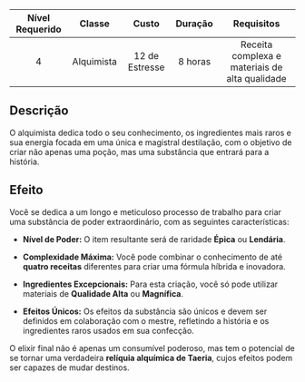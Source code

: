 
| Nível Requerido | Classe | Custo | Duração | Requisitos |
| :---: | :---: | :---: | :---: | :---: |
| 4 | Alquimista | 12 de Estresse | 8 horas | Receita complexa e materiais de alta qualidade |

## Descrição
O alquimista dedica todo o seu conhecimento, os ingredientes mais raros e sua energia focada em uma única e magistral destilação, com o objetivo de criar não apenas uma poção, mas uma substância que entrará para a história.

## Efeito
Você se dedica a um longo e meticuloso processo de trabalho para criar uma substância de poder extraordinário, com as seguintes características:

* **Nível de Poder:** O item resultante será de raridade **Épica** ou **Lendária**.

* **Complexidade Máxima:** Você pode combinar o conhecimento de até **quatro receitas** diferentes para criar uma fórmula híbrida e inovadora.

* **Ingredientes Excepcionais:** Para esta criação, você só pode utilizar materiais de **Qualidade Alta** ou **Magnífica**.

* **Efeitos Únicos:** Os efeitos da substância são únicos e devem ser definidos em colaboração com o mestre, refletindo a história e os ingredientes raros usados em sua confecção.

O elixir final não é apenas um consumível poderoso, mas tem o potencial de se tornar uma verdadeira **relíquia alquímica de Taeria**, cujos efeitos podem ser capazes de mudar destinos.